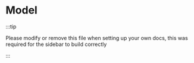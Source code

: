 # Model

:::tip

Please modify or remove this file when setting up your own docs, this was required for the sidebar to build correctly

:::
